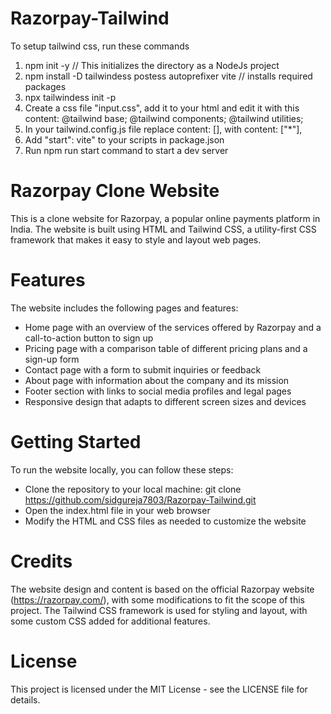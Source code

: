 # Razorpay-Tailwind

To setup tailwind css, run these commands
1. npm init -y // This initializes the directory as a NodeJs project
2. npm install -D tailwindess postess autoprefixer vite // installs required packages
3. npx tailwindess init -p
4. Create a css file "input.css", add it to your html and edit it with this content:
@tailwind base;
@tailwind components;
@tailwind utilities;
5. In your tailwind.config.js file replace content: [], with content: ["*"],
6. Add "start": vite" to your scripts in package.json
7. Run npm run start command to start a dev server

# Razorpay Clone Website
This is a clone website for Razorpay, a popular online payments platform in India. The website is built using HTML and Tailwind CSS, a utility-first CSS framework that makes it easy to style and layout web pages.

# Features
The website includes the following pages and features:

- Home page with an overview of the services offered by Razorpay and a call-to-action button to sign up
- Pricing page with a comparison table of different pricing plans and a sign-up form
- Contact page with a form to submit inquiries or feedback
- About page with information about the company and its mission
- Footer section with links to social media profiles and legal pages
- Responsive design that adapts to different screen sizes and devices

# Getting Started
To run the website locally, you can follow these steps:

- Clone the repository to your local machine: git clone https://github.com/sidgureja7803/Razorpay-Tailwind.git
- Open the index.html file in your web browser
- Modify the HTML and CSS files as needed to customize the website

# Credits
The website design and content is based on the official Razorpay website (https://razorpay.com/), with some modifications to fit the scope of this project. The Tailwind CSS framework is used for styling and layout, with some custom CSS added for additional features.

# License
This project is licensed under the MIT License - see the LICENSE file for details.
